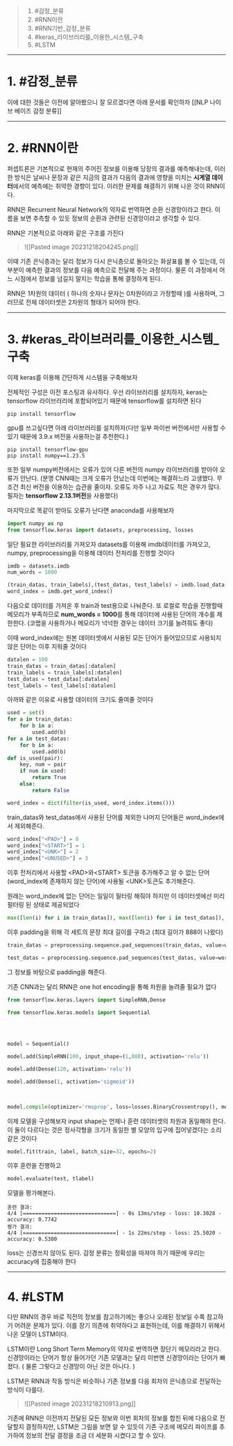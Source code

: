 
> 1. #감정_분류
> 2. #RNN이란
> 3. #RNN기반_감정_분류
> 4. #keras_라이브러리를_이용한_시스템_구축
> 5. #LSTM

---
# 1. #감정_분류 
이에 대한 것들은 이전에 알아봤으니 잘 모르겠다면 아래 문서를 확인하자
[[NLP 나이브 베이즈 감정 분류]]

---
# 2. #RNN이란 
퍼셉트론은 기본적으로 현재의 주어진 정보를 이용해 당장의 결과를 예측해내는데, 이러한 방식은 날씨나 문장과 같은 지금의 결과가 다음의 결과에 영향을 미치는 **시계열 데이터**에서의 예측에는 취약한 경향이 있다. 이러한 문제를 해결하기 위해 나온 것이 RNN이다.

RNN은 Recurrent Neural Network의 약자로 번역하면 순환 신경망이라고 한다.
이름을 보면 추측할 수 있듯 정보의 순환과 관련된 신경망이라고 생각할 수 있다.

RNN은 기본적으로 아래와 같은 구조를 가진다
>
>![[Pasted image 20231218204245.png]]
>

이때 기존 은닉층과는 달리 정보가 다시 은닉층으로 돌아오는 화살표를 볼 수 있는데, 이 부분이 예측한 결과의 정보를 다음 예측으로 전달해 주는 과정이다. 물론 이 과정에서 어느 시점에서 정보를 넘길지 말지는 학습을 통해 결정하게 된다.

RNN은 1차원의 데이터 ( 하나의 숫자나 문자는 0차원이라고 가정할때 )를 사용하며, 그러므로 전체 데이터셋은 2차원의 형태가 되어야 한다.

---
# 3. #keras_라이브러리를_이용한_시스템_구축 
이제 keras를 이용해 간단하게 시스템을 구축해보자

전체적인 구성은 이전 포스팅과 유사하다. 우선 라이브러리를 설치하자, keras는 tensorflow 라이브러리에 포함되어있기 때문에 tensorflow를 설치하면 된다
```
pip install tensorflow
```

gpu를 쓰고싶다면 아래 라이브러리를 설치하자(다만 일부 파이썬 버전에서만 사용할 수 있기 때문에 3.9.x 버전을 사용하는걸 추천한다.)
```
pip install tensorflow-gpu
pip install numpy==1.23.5
```
또한 일부 numpy버전에서는 오류가 있어 다른 버전의 numpy 라이브러리를 받아야 오류가 안난다.
(분명 CNN때는 크게 오류가 안났는데 이번에는 해결하느라 고생했다. 무조건 최신 버전을 이용하는 습관을 줄이자. 오류도 자주 나고 자료도 적은 경우가 많다. 필자는 **tensorflow 2.13.1버전**을 사용했다)

마지막으로 똑같이 받아도 오류가 난다면 anaconda를 사용해보자

```python
import numpy as np
from tensorflow.keras import datasets, preprocessing, losses
```
일단 필요한 라이브러리를 가져오자
datasets를 이용해 imdb데이터를 가져오고, numpy, preprocessing을 이용해 데이터 전처리를 진행할 것이다

```python
imdb = datasets.imdb
num_words = 1000

(train_datas, train_labels),(test_datas, test_labels) = imdb.load_data(num_words=num_words)
word_index = imdb.get_word_index()
```

다음으로 데이터를 가져온 후 train과 test용으로 나눠준다.
또 로컬로 학습을 진행할때 메모리가 부족하므로 **num_words = 1000**를 통해 데이터에 사용된 단어의 개수를 제한한다. (코랩을 사용하거나 메모리가 넉넉한 경우는 데이터 크기를 늘려줘도 좋다)

이때 word_index에는 원본 데이터셋에서 사용된 모든 단어가 들어있으므로 사용되지 않은 단어는 이후 지워줄 것이다

```python
datalen = 100
train_datas = train_datas[:datalen]
train_labels = train_labels[:datalen]
test_datas = test_datas[:datalen]
test_labels = test_labels[:datalen]
```
아까와 같은 이유로 사용할 데이터의 크기도 줄여줄 것이다

```python
used = set()
for a in train_datas:
    for b in a:
        used.add(b)
for a in test_datas:
    for b in a:
        used.add(b)
def is_used(pair):
    key, num = pair
    if num in used:
        return True
    else:
        return False

word_index = dict(filter(is_used, word_index.items()))
```

train_datas와 test_datas에서 사용된 단어를 제외한 나머지 단어들은 word_index에서 제외해준다.

```python
word_index["<PAD>"] = 0
word_index["<START>"] = 1
word_index["<UNK>"] = 2
word_index["<UNUSED>"] = 3
```

이후 전처리에서 사용할 \<PAD\>와\<START\> 토큰을 추가해주고 알 수 없는 단어(word_index에 존재하지 않는 단어)에 사용될 \<UNK\>토큰도 추가해준다.

원래는 word_index에 없는 단어는 일일이 필터링 해줘야 하지만 이 데이터셋에선 미리 필터링 된 상태로 제공되었다

```python
max([len(i) for i in train_datas]), max([len(i) for i in test_datas]), len(train_datas[0])
```

이후 padding을 위해 각 세트의 문장 최대 길이를 구하고 (최대 길이가 888이 나왔다)

```python
train_datas = preprocessing.sequence.pad_sequences(train_datas, value=word_index['<PAD>'], padding='post', maxlen=888)

test_datas = preprocessing.sequence.pad_sequences(test_datas, value=word_index['<PAD>'], padding='post', maxlen=888)
```

그 정보를 바탕으로 padding을 해준다.

기존 CNN과는 달리 RNN은 one hot encoding을 통해 차원을 늘려줄 필요가 없다

```python
from tensorflow.keras.layers import SimpleRNN,Dense

from tensorflow.keras.models import Sequential

  
  

model = Sequential()

model.add(SimpleRNN(100, input_shape=(1,888), activation='relu'))

model.add(Dense(120, activation='relu'))

model.add(Dense(1, activation='sigmoid'))

  

model.compile(optimizer='rmsprop', loss=losses.BinaryCrossentropy(), metrics=['accuracy'])
```

이제 모델을 구성해보자
input shape는 언제나 훈련 데이터셋의 차원과 동일해야 한다. 이 둘이 다르다는 것은 정사각형을 크기가 동일한 별 모양의 입구에 집어넣겠다는 소리같은 것이다 

```python
model.fit(train, label, batch_size=32, epochs=2)
```

이후 훈련을 진행하고

```python
model.evaluate(test, tlabel)
```

모델을 평가해본다.
```
훈련 결과:
4/4 [==============================] - 0s 13ms/step - loss: 10.3028 - accuracy: 0.7742
평가 결과:
4/4 [==============================] - 1s 22ms/step - loss: 25.5020 - accuracy: 0.5300
```

loss는 신경쓰지 않아도 된다. 감정 분류는 정확성을 따져야 하기 때문에 우리는 accuracy에 집중해야 한다

---
# 4. #LSTM 
다만 RNN의 경우 바로 직전의 정보를 참고하기에는 좋으나 오래된 정보일 수록 참고하기 어려운 문제가 있다. 이를 장기 의존에 취약하다고 표현하는데, 이를 해결하기 위해서 나온 모델이 LSTM이다.

LSTM이란 Long Short Term Memory의 약자로 번역하면 장단기 메모리라고 한다. 신경망이라는 단어가 항상 들어가던 기존 모델과는 달리 이번엔 신경망이라는 단어가 빠졌다. ( 물론 그렇다고 신경망이 아닌 것은 아니다. )

LSTM은 RNN과 작동 방식은 비슷하나 기존 정보를 다음 회차의 은닉층으로 전달하는 방식이 다를다.

>
>![[Pasted image 20231218210913.png]]

기존에 RNN은 이전까지 전달된 모든 정보와 이번 회차의 정보를 합친 뒤에 다음으로 전달할지 결정하지만, LSTM은 그림을 보면 알 수 있듯이 기존 구조에 메모리 파이프를 추가하여 정보의 전달 결정을 조금 더 세분화 시켰다고 할 수 있다.

